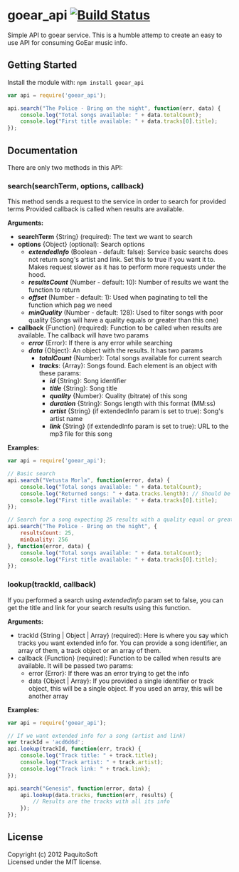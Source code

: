 # goear_api [![Build Status](https://travis-ci.org/PaquitoSoft/goear-api.png)](https://travis-ci.org/PaquitoSoft/goear-api)

Simple API to goear service.
This is a humble attemp to create an easy to use API for consuming GoEar music info.

## Getting Started
Install the module with: `npm install goear_api`

```javascript
var api = require('goear_api');

api.search("The Police - Bring on the night", function(err, data) {
	console.log("Total songs available: " + data.totalCount);
	console.log("First title available: " + data.tracks[0].title);
});
```

## Documentation

There are only two methods in this API:

### search(searchTerm, options, callback)

This method sends a request to the service in order to search for provided terms
Provided callback is called when results are available. 

**Arguments:**

- **searchTerm** {String} (required): The text we want to search
- **options** {Object} (optional): Search options
	- **<i>extendedInfo</i>** (Boolean - default: false): Service basic searchs does not return song's artist and link. Set this to true if you want it to. Makes request slower as it has to perform more requests under the hood.
	- **<i>resultsCount</i>** (Number - default: 10): Number of results we want the function to return
	- **<i>offset</i>** (Number - default: 1): Used when paginating to tell the function which pag we need
	- **<i>minQuality</i>** (Number - default: 128): Used to filter songs with poor quality (Songs will have a quality equals or greater than this one)
- **callback** {Function} (required): Function to be called when results are available. The callback will have two params
	- **<i>error</i>** {Error}: If there is any error while searching
	- **<i>data</i>** {Object}: An object with the results. It has two params
		- **<i>totalCount</i>** {Number}: Total songs available for current search
		- **<i>tracks</i>**: {Array}: Songs found. Each element is an object with these params:
			- **<i>id</i>** {String}: Song identifier
			- **<i>title</i>** {String}: Song title
			- **<i>quality</i>** {Number}: Quality (bitrate) of this song
			- **<i>duration</i>** {String}: Songs length with this format (MM:ss)
			- **<i>artist</i>** {String} (if extendedInfo param is set to true): Song's artist name
			- **<i>link</i>** {String} (if extendedInfo param is set to true): URL to the mp3 file for this song

**Examples:**

```javascript
var api = require('goear_api');

// Basic search
api.search("Vetusta Morla", function(error, data) {
	console.log("Total songs available: " + data.totalCount);
	console.log("Returned songs: " + data.tracks.length): // Should be 10
	console.log("First title available: " + data.tracks[0].title);
});

// Search for a song expecting 25 results with a quality equal or greater than 256kbs
api.search("The Police - Bring on the night", {
	resultsCount: 25,
	minQuality: 256
}, function(error, data) {
	console.log("Total songs available: " + data.totalCount);
	console.log("First title available: " + data.tracks[0].title);
});
```

### lookup(trackId, callback)

If you performed a search using <i>extendedInfo</i> param set to false, you can get the title and link for your search results using this function.

**Arguments:**

- trackId {String | Object | Array} (required): Here is where you say which tracks you want extended info for. You can provide a song identifier, an array of them, a track object or an array of them.
- callback {Function} (required): Function to be called when results are available. It will be passed two params:
	- error {Error}: If there was an error trying to get the info
	- data {Object | Array}: If you provided a single identifier or track object, this will be a single object. If you used an array, this will be another array


**Examples:**

```javascript
var api = require('goear_api');

// If we want extended info for a song (artist and link)
var trackId = 'acd6d6d';
api.lookup(trackId, function(err, track) {
	console.log("Track title: " + track.title);
	console.log("Track artist: " + track.artist);
	console.log("Track link: " + track.link);
});

api.search("Genesis", function(error, data) {
	api.lookup(data.tracks, function(err, results) {
		// Results are the tracks with all its info
	});
});

```

## License
Copyright (c) 2012 PaquitoSoft  
Licensed under the MIT license.
